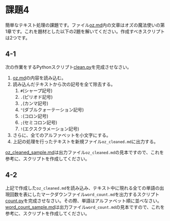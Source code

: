# 課題4

簡単なテキスト処理の課題です。ファイル[oz.md](./oz.md)内の文章はオズの魔法使いの第1章です。これを題材とした以下の2題を解いてください。作成すべきスクリプトは2つです。

## 4-1

次の作業をするPythonスクリプト[clean.py](./clean.py)を完成させなさい。

1. [oz.md](./oz.md)の内容を読み込む。
2. 読み込んだテキストから次の記号を全て除去する。
   1. `#`(シャープ記号)
   2. `.`(ピリオド記号)
   3. `,`(カンマ記号)
   4. `"`(ダブルクォーテーション記号)
   5. `:`(コロン記号)
   6. `;`(セミコロン記号)
   7. `!`(エクスクラメーション記号)
3. さらに、全てのアルファベットを小文字にする。
4. 上記の処理を行ったテキストを新規ファイル`oz_cleaned.md`に出力する。

[oz_cleaned_sample.md](./oz_cleaned_sample.md)は出力ファイル`oz_cleaned.md`の見本ですので、これを参考に、スクリプトを作成してください。

## 4-2

上記で作成した`oz_cleaned.md`を読み込み、テキスト中に現れる全ての単語の出現回数を表にしたマークダウンファイル`word_count.md`を出力するスクリプト[count.py](./count.py)を完成させなさい。その際、単語はアルファベット順に並べなさい。[word_count_sample.md](./word_count_sample.md)は出力ファイル`word_count.md`の見本ですので、これを参考に、スクリプトを作成してください。
